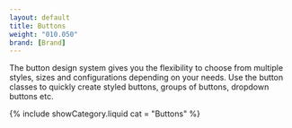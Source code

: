 ```yaml
---
layout: default
title: Buttons
weight: "010.050"
brand: [Brand]
---
```


<div class="row">
	<div class="col-sm-8 col-sm-offset-4 category-head lead">
		The button design system gives you the flexibility to choose from multiple styles, sizes and configurations depending on your needs. Use the button classes
		to quickly create styled buttons, groups of buttons, dropdown buttons etc.
	</div>
</div>

{% include showCategory.liquid  cat = "Buttons" %}